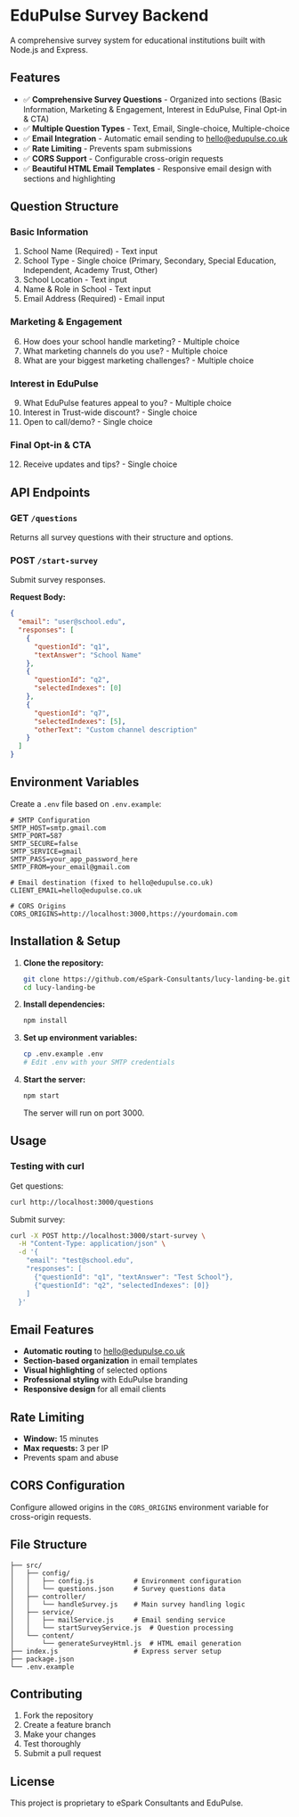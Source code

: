# EduPulse Survey Backend

A comprehensive survey system for educational institutions built with Node.js and Express.

## Features

- ✅ **Comprehensive Survey Questions** - Organized into sections (Basic Information, Marketing & Engagement, Interest in EduPulse, Final Opt-in & CTA)
- ✅ **Multiple Question Types** - Text, Email, Single-choice, Multiple-choice
- ✅ **Email Integration** - Automatic email sending to hello@edupulse.co.uk
- ✅ **Rate Limiting** - Prevents spam submissions
- ✅ **CORS Support** - Configurable cross-origin requests
- ✅ **Beautiful HTML Email Templates** - Responsive email design with sections and highlighting

## Question Structure

### Basic Information
1. School Name (Required) - Text input
2. School Type - Single choice (Primary, Secondary, Special Education, Independent, Academy Trust, Other)
3. School Location - Text input
4. Name & Role in School - Text input
5. Email Address (Required) - Email input

### Marketing & Engagement
6. How does your school handle marketing? - Multiple choice
7. What marketing channels do you use? - Multiple choice
8. What are your biggest marketing challenges? - Multiple choice

### Interest in EduPulse
9. What EduPulse features appeal to you? - Multiple choice
10. Interest in Trust-wide discount? - Single choice
11. Open to call/demo? - Single choice

### Final Opt-in & CTA
12. Receive updates and tips? - Single choice

## API Endpoints

### GET `/questions`
Returns all survey questions with their structure and options.

### POST `/start-survey`
Submit survey responses.

**Request Body:**
```json
{
  "email": "user@school.edu",
  "responses": [
    {
      "questionId": "q1",
      "textAnswer": "School Name"
    },
    {
      "questionId": "q2",
      "selectedIndexes": [0]
    },
    {
      "questionId": "q7",
      "selectedIndexes": [5],
      "otherText": "Custom channel description"
    }
  ]
}
```

## Environment Variables

Create a `.env` file based on `.env.example`:

```env
# SMTP Configuration
SMTP_HOST=smtp.gmail.com
SMTP_PORT=587
SMTP_SECURE=false
SMTP_SERVICE=gmail
SMTP_PASS=your_app_password_here
SMTP_FROM=your_email@gmail.com

# Email destination (fixed to hello@edupulse.co.uk)
CLIENT_EMAIL=hello@edupulse.co.uk

# CORS Origins
CORS_ORIGINS=http://localhost:3000,https://yourdomain.com
```

## Installation & Setup

1. **Clone the repository:**
   ```bash
   git clone https://github.com/eSpark-Consultants/lucy-landing-be.git
   cd lucy-landing-be
   ```

2. **Install dependencies:**
   ```bash
   npm install
   ```

3. **Set up environment variables:**
   ```bash
   cp .env.example .env
   # Edit .env with your SMTP credentials
   ```

4. **Start the server:**
   ```bash
   npm start
   ```

   The server will run on port 3000.

## Usage

### Testing with curl

Get questions:
```bash
curl http://localhost:3000/questions
```

Submit survey:
```bash
curl -X POST http://localhost:3000/start-survey \
  -H "Content-Type: application/json" \
  -d '{
    "email": "test@school.edu",
    "responses": [
      {"questionId": "q1", "textAnswer": "Test School"},
      {"questionId": "q2", "selectedIndexes": [0]}
    ]
  }'
```

## Email Features

- **Automatic routing** to hello@edupulse.co.uk
- **Section-based organization** in email templates
- **Visual highlighting** of selected options
- **Professional styling** with EduPulse branding
- **Responsive design** for all email clients

## Rate Limiting

- **Window:** 15 minutes
- **Max requests:** 3 per IP
- Prevents spam and abuse

## CORS Configuration

Configure allowed origins in the `CORS_ORIGINS` environment variable for cross-origin requests.

## File Structure

```
├── src/
│   ├── config/
│   │   ├── config.js          # Environment configuration
│   │   └── questions.json     # Survey questions data
│   ├── controller/
│   │   └── handleSurvey.js    # Main survey handling logic
│   ├── service/
│   │   ├── mailService.js     # Email sending service
│   │   └── startSurveyService.js  # Question processing
│   └── content/
│       └── generateSurveyHtml.js  # HTML email generation
├── index.js                   # Express server setup
├── package.json
└── .env.example
```

## Contributing

1. Fork the repository
2. Create a feature branch
3. Make your changes
4. Test thoroughly
5. Submit a pull request

## License

This project is proprietary to eSpark Consultants and EduPulse.
